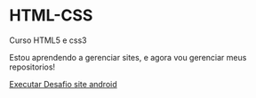 # HTML-CSS
 Curso HTML5 e css3

Estou aprendendo a gerenciar sites, e agora vou gerenciar meus repositorios!

<a href="https://riankkkkk.github.io/HTML-CSS/desafios/desafio%2010/desafio.html"> Executar Desafio site android</a>
